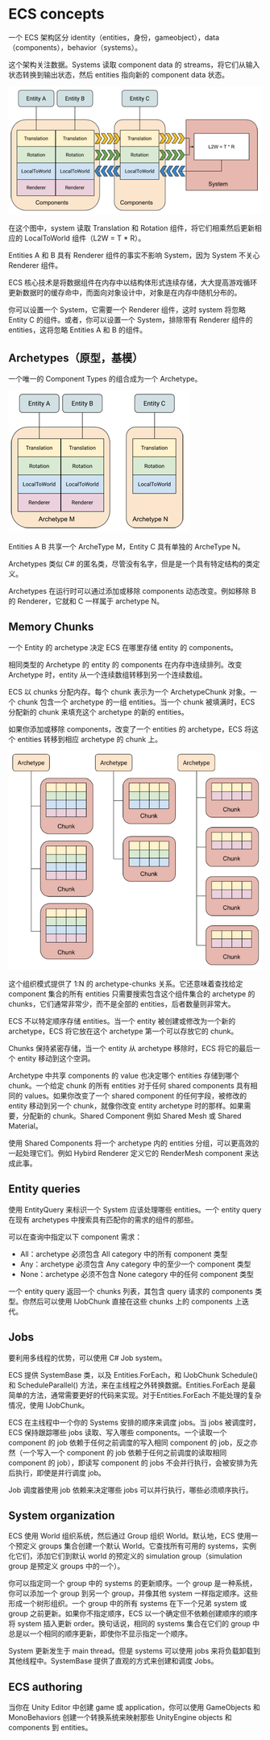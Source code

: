 # ECS concepts

一个 ECS 架构区分 identity（entities，身份，gameobject），data（components），behavior（systems）。

这个架构关注数据。Systems 读取 component data 的 streams，将它们从输入状态转换到输出状态，然后 entities 指向新的 component data 状态。

![ECSBlockDiagram](../Image/ECSBlockDiagram.png)

在这个图中，system 读取 Translation 和 Rotation 组件，将它们相乘然后更新相应的 LocalToWorld 组件（L2W = T * R）。

Entities A 和 B 具有 Renderer 组件的事实不影响 System，因为 System 不关心 Renderer 组件。

ECS 核心技术是将数据组件在内存中以结构体形式连续存储，大大提高游戏循环更新数据时的缓存命中，而面向对象设计中，对象是在内存中随机分布的。

你可以设置一个 System，它需要一个 Renderer 组件，这时 system 将忽略 Entity C 的组件。或者，你可以设置一个 System，排除带有 Renderer 组件的 entities，这将忽略 Entities A 和 B 的组件。

## Archetypes（原型，基模）

一个唯一的 Component Types 的组合成为一个 Archetype。

![ArchetypeDiagram](../Image/ArchetypeDiagram.png)

Entities A B 共享一个 ArcheType M，Entity C 具有单独的 ArcheType N。

Archetypes 类似 C# 的匿名类，尽管没有名字，但是是一个具有特定结构的类定义。

Archetypes 在运行时可以通过添加或移除 components 动态改变。例如移除 B 的 Renderer，它就和 C 一样属于 archetype N。

## Memory Chunks

一个 Entity 的 archetype 决定 ECS 在哪里存储 entity 的 components。

相同类型的 Archetype 的 entity 的 components 在内存中连续排列。改变 Archetype 时，entity 从一个连续数组转移到另一个连续数组。

ECS 以 chunks 分配内存。每个 chunk 表示为一个 ArchetypeChunk 对象。一个 chunk 包含一个 archetype 的一组 entities。当一个 chunk 被填满时，ECS 分配新的 chunk 来填充这个 archetype 的新的 entities。

如果你添加或移除 components，改变了一个 entities 的 archetype，ECS 将这个 entities 转移到相应 archetype 的 chunk 上。

![ArchetypeChunkDiagram](../Image/ArchetypeChunkDiagram.png)

这个组织模式提供了 1:N 的 archetype-chunks 关系。它还意味着查找给定 component 集合的所有 entities 只需要搜索包含这个组件集合的 archetype 的 chunks，它们通常非常少，而不是全部的 entities，后者数量则非常大。

ECS 不以特定顺序存储 entities。当一个 entity 被创建或修改为一个新的 archetype，ECS 将它放在这个 archetype 第一个可以存放它的 chunk。

Chunks 保持紧密存储，当一个 entity 从 archetype 移除时，ECS 将它的最后一个 entity 移动到这个空洞。

Archetype 中共享 components 的 value 也决定哪个 entities 存储到哪个 chunk。一个给定 chunk 的所有 entities 对于任何 shared components 具有相同的 values。如果你改变了一个 shared component 的任何字段，被修改的 entity 移动到另一个 chunk，就像你改变 entity archetype 时的那样。如果需要，分配新的 chunk。Shared Component 例如 Shared Mesh 或 Shared Material。

使用 Shared Components 将一个 archetype 内的 entities 分组，可以更高效的一起处理它们。例如 Hybird Renderer 定义它的 RenderMesh component 来达成此事。

## Entity queries

使用 EntityQuery 来标识一个 System 应该处理哪些 entities。一个 entity query 在现有 archetypes 中搜索具有匹配你的需求的组件的那些。

可以在查询中指定以下 component 需求：

- All：archetype 必须包含 All category 中的所有 component 类型
- Any：archetype 必须包含 Any category 中的至少一个 component 类型
- None：archetype 必须不包含 None category 中的任何 component 类型

一个 entity query 返回一个 chunks 列表，其包含 query 请求的 components 类型。你然后可以使用 IJobChunk 直接在这些 chunks 上的 components 上迭代。

## Jobs

要利用多线程的优势，可以使用 C# Job system。

ECS 提供 SystemBase 类，以及 Entities.ForEach，和 IJobChunk Schedule() 和 ScheduleParallel() 方法，来在主线程之外转换数据。Entities.ForEach 是最简单的方法，通常需要更好的代码来实现。对于Entities.ForEach 不能处理的复杂情况，使用 IJobChunk。

ECS 在主线程中一个你的 Systems 安排的顺序来调度 jobs。当 jobs 被调度时，ECS 保持跟踪哪些 jobs 读取、写入哪些 components。一个读取一个 component 的 job 依赖于任何之前调度的写入相同 component 的 job，反之亦然（一个写入一个 component 的 job 依赖于任何之前调度的读取相同 component 的 job），即读写 component 的 jobs 不会并行执行，会被安排为先后执行，即使是并行调度 job。

Job 调度器使用 job 依赖来决定哪些 jobs 可以并行执行，哪些必须顺序执行。

## System organization

ECS 使用 World 组织系统，然后通过 Group 组织 World。默认地，ECS 使用一个预定义 groups 集合创建一个默认 World。它查找所有可用的 systems，实例化它们，添加它们到默认 world 的预定义的 simulation group（simulation group 是预定义 groups 中的一个）。

你可以指定同一个 group 中的 systems 的更新顺序。一个 group 是一种系统，你可以添加一个 group 到另一个 group，并像其他 system 一样指定顺序。这些形成一个树形组织。一个 group 中的所有 systems 在下一个兄弟 system 或 group 之前更新。如果你不指定顺序，ECS 以一个确定但不依赖创建顺序的顺序将 system 插入更新 order。换句话说，相同的 systems 集合在它们的 group 中总是以一个相同的顺序更新，即使你不显示指定一个顺序。

System 更新发生于 main thread。但是 systems 可以使用 jobs 来将负载卸载到其他线程中。SystemBase 提供了直观的方式来创建和调度 Jobs。

## ECS authoring

当你在 Unity Editor 中创建 game 或 application，你可以使用 GameObjects 和 MonoBehaviors 创建一个转换系统来映射那些 UnityEngine objects 和 components 到 entities。

